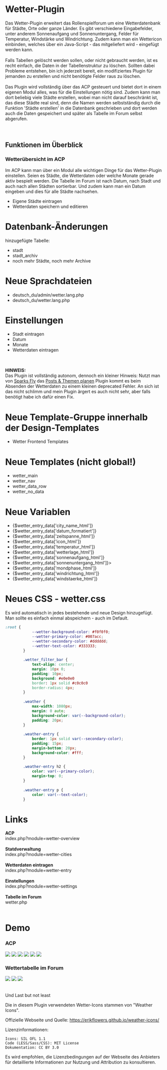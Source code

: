 # Wetter-Plugin
Das Wetter-Plugin erweitert das Rollenspielforum um eine Wetterdatenbank für Städte, Orte oder ganze Länder. Es gibt verschiedene Eingabefelder, unter anderem Sonnenaufgang und Sonnenuntergang, Felder für Temperatur, Windstärke und Windrichtung. Zudem kann man ein Wettericon einbinden, welches über ein Java-Script - das mitgeliefert wird - eingefügt werden kann.<br>
<br>
Falls Tabellen gelöscht werden sollen, oder nicht gebraucht werden, ist es recht einfach, die Daten in der Tabellenstruktur zu löschen. Sollten dabei Probleme entstehen, bin ich jederzeit bereit, ein modifiziertes Plugin für jemanden zu erstellen und nicht benötigte Felder raus zu löschen.<br>
<br>
Das Plugin wird vollständig über das ACP gesteuert und bietet dort in einem eigenen Modul alles, was für die Einstellungen nötig sind. Zudem kann man dort beliebig viele Städte erstellen, wobei man nicht darauf beschränkt ist, das diese Städte real sind, denn die Namen werden selbstständig durch die Funktion 'Städte erstellen' in die Datenbank geschrieben und dort werden auch die Daten gespeichert und später als Tabelle im Forum selbst abgerufen.<br>
<br>
<br>
## Funktionen im Überblick
### Wetterübersicht im ACP
Im ACP kann man über ein Modul alle wichtigen Dinge für das Wetter-Plugin einstellen. Seien es Städte, die Wetterdaten oder welche Monate gerade aktiv bespielt werden. Die Tabelle im Forum ist nach Datum, nach Stadt und auch nach allen Städten sortierbar. Und zudem kann man ein Datum eingeben und dies für alle Städte nachsehen.
- Eigene Städte eintragen
- Wetterdaten speichern und editieren

# Datenbank-Änderungen
hinzugefügte Tabelle:
- stadt
- stadt_archiv
- noch mehr Städte, noch mehr Archive

# Neue Sprachdateien
- deutsch_du/admin/wetter.lang.php
- deutsch_du/wetter.lang.php

# Einstellungen
- Stadt eintragen
- Datum
- Monate
- Wetterdaten eintragen

<br>
<br>
<b>HINWEIS:</b><br>
Das Plugin ist vollständig autonom, dennoch ein kleiner Hinweis: Nutzt man von <a href="https://github.com/ItsSparksFly">Sparks Fly</a> das <a href="https://github.com/ItsSparksFly/mybb-schedule">Posts & Themen planen</a> Plugin kommt es beim Absenden der Wetterdaten zu einem kleinen deprecated Fehler. An sich ist das nicht schlimm und mein Plugin ärgert es auch nicht sehr, aber falls benötigt habe ich dafür einen Fix.

# Neue Template-Gruppe innerhalb der Design-Templates
- Wetter Frontend Templates

# Neue Templates (nicht global!)
- wetter_main
- wetter_nav
- wetter_data_row
- wetter_no_data

  
# Neue Variablen
- {$wetter_entry_data['city_name_html']}
- {$wetter_entry_data['datum_formatiert']}
- {$wetter_entry_data['zeitspanne_html']}
- {$wetter_entry_data['icon_html']}
- {$wetter_entry_data['temperatur_html']}
- {$wetter_entry_data['wetterlage_html']}
- {$wetter_entry_data['sonnenaufgang_html']}
- {$wetter_entry_data['sonnenuntergang_html']}>
- {$wetter_entry_data['mondphase_html']}
- {$wetter_entry_data['windrichtung_html']}
- {$wetter_entry_data['windstaerke_html']}

# Neues CSS - wetter.css
Es wird automatisch in jedes bestehende und neue Design hinzugefügt. Man sollte es einfach einmal abspeichern - auch im Default.
```css
:root {
            --wetter-background-color: #f0f0f0;
			--wetter-primary-color: #007acc;
			--wetter-secondary-color: #dddddd;
			--wetter-text-color: #333333;
        }
		
		.wetter_filter_bar {
			text-align: center;
			margin: 10px 0;
			padding: 10px;
			background: #e0e0e0 
			border: 1px solid #c0c0c0
			border-radius: 4px;
		}
        
        .weather {
            max-width: 1080px;
            margin: 0 auto;
            background-color: var(--background-color);
            padding: 20px;
        }
        
        .weather-entry {
            border: 1px solid var(--secondary-color);
            padding: 15px;
            margin-bottom: 20px;
            background-color: #fff;
        }
        
        .weather-entry h2 {
            color: var(--primary-color);
            margin-top: 0;
        }
        
        .weather-entry p {
            color: var(--text-color);
        }
```

# Links
<b>ACP</b><br>
index.php?module=wetter-overview<br>
<br>
<b>Statdverwaltung</b><br>
index.php?module=wetter-cities<br>
<br>
<b>Wetterdaten eintragen</b><br>
index.php?module=wetter-entry<br>
<br>
<b>Einstellungen</b><br>
index.php?module=wetter-settings<br>
<br>
<b>Tabelle im Forum</b><br>
wetter.php<br>
<br>

# Demo
### ACP
<img src="https://s1.directupload.eu/images/user/250528/h3mnn88v.png">
<img src="https://s1.directupload.eu/images/user/250528/76xq5chb.png">
<img src="https://s1.directupload.eu/images/user/250528/gnw2krmu.png">
<img src="https://s1.directupload.eu/images/user/250528/m6ybkqb5.png">
<img src="https://s1.directupload.eu/images/user/250528/4chdxphl.png">
<img src="https://s1.directupload.eu/images/user/250528/c3nf2k37.png">

### Wettertabelle im Forum
<img src="https://s1.directupload.eu/images/user/250528/q9lonsxn.png">
<img src="https://s1.directupload.eu/images/user/250528/8ovqdc8l.png">
<img src="https://s1.directupload.eu/images/user/250528/3b4eru7k.png">
<br>
<br>
<br>
Und Last but not least

Die in diesem Plugin verwendeten Wetter-Icons stammen von "Weather Icons".

Offizielle Webseite und Quelle:
https://erikflowers.github.io/weather-icons/

Lizenzinformationen:

    Icons: SIL OFL 1.1
    Code (LESS/Sass/CSS): MIT License
    Dokumentation: CC BY 3.0

Es wird empfohlen, die Lizenzbedingungen auf der Webseite des Anbieters für detaillierte Informationen zur Nutzung und Attribution zu konsultieren.
